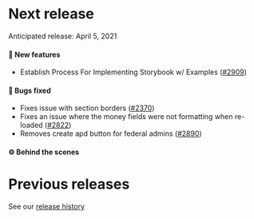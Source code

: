 # Next release

Anticipated release: April 5, 2021

#### 🚀 New features

- Establish Process For Implementing Storybook w/ Examples ([#2909])

#### 🐛 Bugs fixed

- Fixes issue with section borders ([#2370])
- Fixes an issue where the money fields were not formatting when re-loaded ([#2822])
- Removes create apd button for federal admins ([#2890])

#### ⚙️ Behind the scenes

# Previous releases

See our [release history](https://github.com/CMSgov/eAPD/releases)

[#2370]: https://github.com/CMSgov/eAPD/issues/2370
[#2822]: https://github.com/CMSgov/eAPD/issues/2822
[#2890]: https://github.com/CMSgov/eAPD/issues/2890
[#2909]: https://github.com/CMSgov/eAPD/issues/2909
